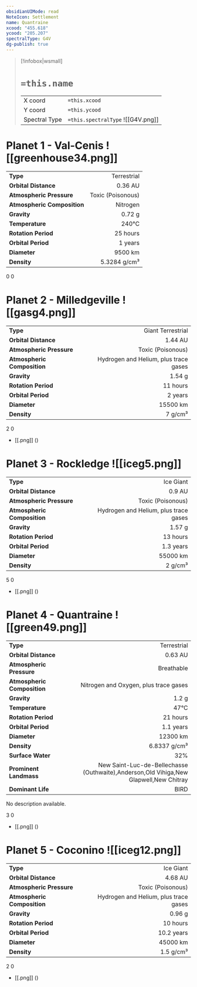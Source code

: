 ```yaml
---
obsidianUIMode: read
NoteIcon: Settlement
name: Quantraine
xcood: "455.618"
ycood: "205.207"
spectralType: G4V
dg-publish: true
---
```

> [!infobox|wsmall]
> # `=this.name`
> | | |
> | - | - |
> | X coord | `=this.xcood` |
> | Y coord| `=this.ycood` |
> | Spectral Type | `=this.spectralType` ![[G4V.png]] |

# Planet 1 - Val-Cenis ![[greenhouse34.png]]
|                             |                           |
| --------------------------- | -------------------------:|
| **Type**                    |             Terrestrial |
| **Orbital Distance**        |   0.36 AU |
| **Atmospheric Pressure**    |       Toxic (Poisonous) |
| **Atmospheric Composition** |      Nitrogen |
| **Gravity**                 |        0.72 g |
| **Temperature**             |    240°C |
| **Rotation Period**         |  25 hours |
| **Orbital Period** | 1 years |
| **Diameter**                |      9500 km | 
| **Density**                 |    5.3284 g/cm³ |



0
0



# Planet 2 - Milledgeville ![[gasg4.png]]
|                             |                           |
| --------------------------- | -------------------------:|
| **Type**                    |             Giant Terrestrial |
| **Orbital Distance**        |   1.44 AU |
| **Atmospheric Pressure**    |       Toxic (Poisonous) |
| **Atmospheric Composition** |      Hydrogen and Helium, plus trace gases |
| **Gravity**                 |        1.54 g |
| **Rotation Period**         |  11 hours |
| **Orbital Period** | 2 years |
| **Diameter**                |      15500 km | 
| **Density**                 |    7 g/cm³ |



2
0

- [[.png]]  ()

# Planet 3 - Rockledge ![[iceg5.png]]
|                             |                           |
| --------------------------- | -------------------------:|
| **Type**                    |             Ice Giant |
| **Orbital Distance**        |   0.9 AU |
| **Atmospheric Pressure**    |       Toxic (Poisonous) |
| **Atmospheric Composition** |      Hydrogen and Helium, plus trace gases |
| **Gravity**                 |        1.57 g |
| **Rotation Period**         |  13 hours |
| **Orbital Period** | 1.3 years |
| **Diameter**                |      55000 km | 
| **Density**                 |    2 g/cm³ |



5
0

- [[.png]]  ()

# Planet 4 - Quantraine ![[green49.png]]
|                             |                           |
| --------------------------- | -------------------------:|
| **Type**                    |             Terrestrial |
| **Orbital Distance**        |   0.63 AU |
| **Atmospheric Pressure**    |       Breathable |
| **Atmospheric Composition** |      Nitrogen and Oxygen, plus trace gases |
| **Gravity**                 |        1.2 g |
| **Temperature**             |    47°C |
| **Rotation Period**         |  21 hours |
| **Orbital Period** | 1.1 years |
| **Diameter**                |      12300 km | 
| **Density**                 |    6.8337 g/cm³ |
| **Surface Water**           |           32% | 
| **Prominent Landmass**      |         New Saint-Luc-de-Bellechasse (Outhwaite),Anderson,Old Vihiga,New Glapwell,New Chitray | 
| **Dominant Life**           |         BIRD |

No description available.

3
0

- [[.png]]  ()

# Planet 5 - Coconino ![[iceg12.png]]
|                             |                           |
| --------------------------- | -------------------------:|
| **Type**                    |             Ice Giant |
| **Orbital Distance**        |   4.68 AU |
| **Atmospheric Pressure**    |       Toxic (Poisonous) |
| **Atmospheric Composition** |      Hydrogen and Helium, plus trace gases |
| **Gravity**                 |        0.96 g |
| **Rotation Period**         |  10 hours |
| **Orbital Period** | 10.2 years |
| **Diameter**                |      45000 km | 
| **Density**                 |    1.5 g/cm³ |



2
0

- [[.png]]  ()

